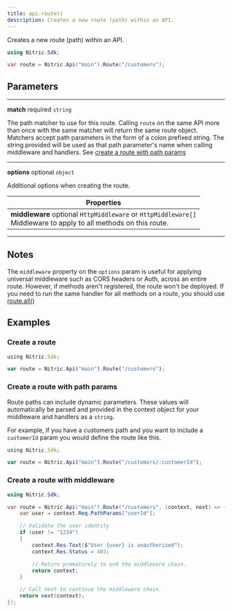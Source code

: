```yaml
---
title: api.route()
description: Creates a new route (path) within an API.
---
```


Creates a new route (path) within an API.

```csharp
using Nitric.Sdk;

var route = Nitric.Api("main").Route("/customers");
```

## Parameters

---

**match** required `string`

The path matcher to use for this route. Calling `route` on the same API more than once with the same matcher will return the same route object. Matchers accept path parameters in the form of a colon prefixed string. The string provided will be used as that path parameter's name when calling middleware and handlers. See [create a route with path params](#create-a-route-with-path-params)

---

**options** optional `object`

Additional options when creating the route.

| Properties                                                                                                             |
| ---------------------------------------------------------------------------------------------------------------------- |
| **middleware** optional `HttpMiddleware` or `HttpMiddleware[]` <br/> Middleware to apply to all methods on this route. |

---

## Notes

The `middleware` property on the `options` param is useful for applying universal middleware such as CORS headers or Auth, across an entire route. However, if methods aren't registered, the route won't be deployed. If you need to run the same handler for all methods on a route, you should use [route.all()](./api-route-all)

## Examples

### Create a route

```javascript
using Nitric.Sdk;

var route = Nitric.Api("main").Route("/customers");
```

### Create a route with path params

Route paths can include dynamic parameters. These values will automatically be parsed and provided in the context object for your middleware and handlers as a `string`.

For example, if you have a customers path and you want to include a `customerId` param you would define the route like this.

```javascript
using Nitric.Sdk;

var route = Nitric.Api("main").Route("/customers/:customerId");
```

### Create a route with middleware

```csharp
using Nitric.Sdk;

var route = Nitric.Api("main").Route("/customers", (context, next) => {
    var user = context.Req.PathParams["userId"];

    // Validate the user identity
    if (user != "1234")
    {
        context.Res.Text($"User {user} is unauthorised");
        context.Res.Status = 403;

        // Return prematurely to end the middleware chain.
        return context;
    }

    // Call next to continue the middleware chain.
    return next(context);
});
```
